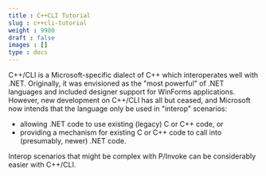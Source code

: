```yaml
---
title : C++CLI Tutorial
slug : c++cli-tutorial
weight : 9980
draft : false
images : []
type : docs
---
```


C++/CLI is a Microsoft-specific dialect of C++ which interoperates well with .NET.  Originally, it was envisioned as the "most powerful" of .NET languages and included designer support for WinForms applications.  However, new development on C++/CLI has all but ceased, and Microsoft now intends that the language only be used in "interop" scenarios:
   - allowing .NET code to use existing (legacy) C or C++ code, or
   - providing a mechanism for existing C or C++ code to call into (presumably, newer) .NET code.

Interop scenarios that might be complex with P/Invoke can be considerably easier with C++/CLI.

